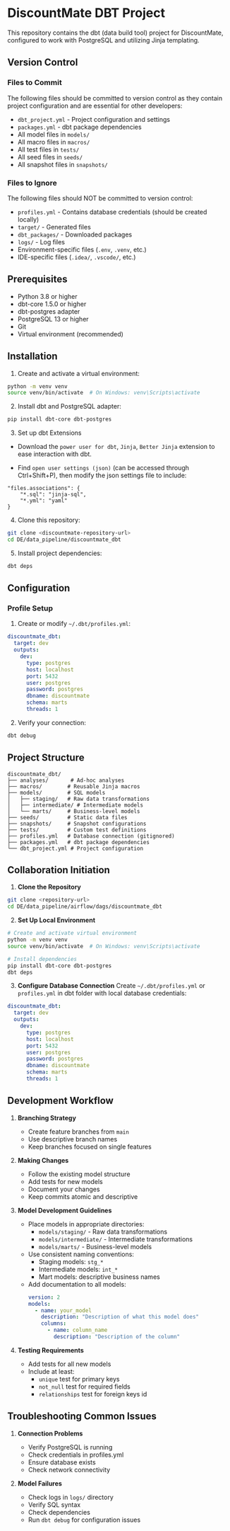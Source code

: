 # DiscountMate DBT Project

This repository contains the dbt (data build tool) project for DiscountMate, configured to work with PostgreSQL and utilizing Jinja templating.

## Version Control

### Files to Commit
The following files should be committed to version control as they contain project configuration and are essential for other developers:
- `dbt_project.yml` - Project configuration and settings
- `packages.yml` - dbt package dependencies
- All model files in `models/`
- All macro files in `macros/`
- All test files in `tests/`
- All seed files in `seeds/`
- All snapshot files in `snapshots/`

### Files to Ignore
The following files should NOT be committed to version control:
- `profiles.yml` - Contains database credentials (should be created locally)
- `target/` - Generated files
- `dbt_packages/` - Downloaded packages
- `logs/` - Log files
- Environment-specific files (`.env`, `.venv`, etc.)
- IDE-specific files (`.idea/`, `.vscode/`, etc.)

## Prerequisites

- Python 3.8 or higher
- dbt-core 1.5.0 or higher
- dbt-postgres adapter
- PostgreSQL 13 or higher
- Git
- Virtual environment (recommended)

## Installation

1. Create and activate a virtual environment:
```bash
python -m venv venv
source venv/bin/activate  # On Windows: venv\Scripts\activate
```

2. Install dbt and PostgreSQL adapter:
```bash
pip install dbt-core dbt-postgres
```

3. Set up dbt Extensions

- Download the `power user for dbt`, `Jinja`, `Better Jinja` extension to ease interaction with dbt.

- Find `open user settings (json)` (can be accessed through Ctrl+Shift+P), then modify the json settings file to include:
```
"files.associations": {
    "*.sql": "jinja-sql",
    "*.yml": "yaml"
}
```

4. Clone this repository:
```bash
git clone <discountmate-repository-url>
cd DE/data_pipeline/discountmate_dbt
```

5. Install project dependencies:
```bash
dbt deps
```

## Configuration

### Profile Setup

1. Create or modify `~/.dbt/profiles.yml`:
```yaml
discountmate_dbt:
  target: dev
  outputs:
    dev:
      type: postgres
      host: localhost
      port: 5432
      user: postgres
      password: postgres
      dbname: discountmate
      schema: marts
      threads: 1
```

2. Verify your connection:
```bash
dbt debug
```

## Project Structure

```
discountmate_dbt/
├── analyses/       # Ad-hoc analyses
├── macros/        # Reusable Jinja macros
├── models/        # SQL models
│   ├── staging/   # Raw data transformations
│   ├── intermediate/ # Intermediate models
│   └── marts/     # Business-level models
├── seeds/         # Static data files
├── snapshots/     # Snapshot configurations
├── tests/         # Custom test definitions
├── profiles.yml   # Database connection (gitignored)
├── packages.yml   # dbt package dependencies
└── dbt_project.yml # Project configuration
```

## Collaboration Initiation

1. **Clone the Repository**
```bash
git clone <repository-url>
cd DE/data_pipeline/airflow/dags/discountmate_dbt
```

2. **Set Up Local Environment**
```bash
# Create and activate virtual environment
python -m venv venv
source venv/bin/activate  # On Windows: venv\Scripts\activate

# Install dependencies
pip install dbt-core dbt-postgres
dbt deps
```

3. **Configure Database Connection**
Create `~/.dbt/profiles.yml` or `profiles.yml` in dbt folder with local database credentials:
```yaml
discountmate_dbt:
  target: dev
  outputs:
    dev:
      type: postgres
      host: localhost
      port: 5432
      user: postgres
      password: postgres
      dbname: discountmate
      schema: marts
      threads: 1
```

## Development Workflow

1. **Branching Strategy**
   - Create feature branches from `main`
   - Use descriptive branch names
   - Keep branches focused on single features

2. **Making Changes**
   - Follow the existing model structure
   - Add tests for new models
   - Document your changes
   - Keep commits atomic and descriptive

3. **Model Development Guidelines**
   - Place models in appropriate directories:
     - `models/staging/` - Raw data transformations
     - `models/intermediate/` - Intermediate transformations
     - `models/marts/` - Business-level models
   - Use consistent naming conventions:
     - Staging models: `stg_*`
     - Intermediate models: `int_*`
     - Mart models: descriptive business names
   - Add documentation to all models:
     ```yaml
     version: 2
     models:
       - name: your_model
         description: "Description of what this model does"
         columns:
           - name: column_name
             description: "Description of the column"
     ```

4. **Testing Requirements**
   - Add tests for all new models
   - Include at least:
     - `unique` test for primary keys
     - `not_null` test for required fields
     - `relationships` test for foreign keys id

## Troubleshooting Common Issues

1. **Connection Problems**
   - Verify PostgreSQL is running
   - Check credentials in profiles.yml
   - Ensure database exists
   - Check network connectivity

2. **Model Failures**
   - Check logs in `logs/` directory
   - Verify SQL syntax
   - Check dependencies
   - Run `dbt debug` for configuration issues